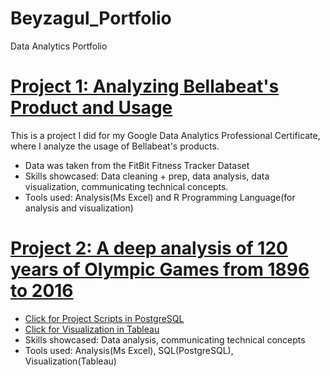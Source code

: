# Beyzagul_Portfolio
Data Analytics Portfolio

# [Project 1: Analyzing Bellabeat's Product and Usage](https://www.kaggle.com/code/beyzagltutar/bellabeat-with-r-beyza-g-l-tutar/notebook)

This is a project I did for my Google Data Analytics Professional Certificate, where I analyze the usage of Bellabeat's products.

* Data was taken from the FitBit Fitness Tracker Dataset
* Skills showcased: Data cleaning + prep, data analysis, data visualization, communicating technical concepts.
* Tools used: Analysis(Ms Excel) and R Programming Language(for analysis and visualization)

# [Project 2: A deep analysis of 120 years of Olympic Games from 1896 to 2016](https://www.kaggle.com/datasets/heesoo37/120-years-of-olympic-history-athletes-and-results) 

* [Click for Project Scripts in PostgreSQL](https://github.com/Beyzagultutar/Beyzagul_Portfolio/blob/main/Olympic%20Game%20Portfolio%20Project%20Scripts.sql)
* [Click for Visualization in Tableau](https://public.tableau.com/app/profile/beyza.g.l/viz/OlympicGamesVisualization_16631486389730/Dashboard1)
* Skills showcased: Data analysis, communicating technical concepts
* Tools used: Analysis(Ms Excel), SQL(PostgreSQL), Visualization(Tableau)
